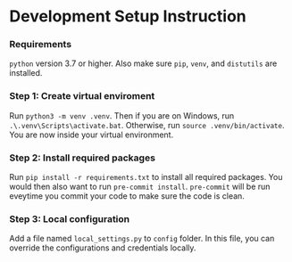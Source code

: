 # Development Setup Instruction

### Requirements
`python` version 3.7 or higher. Also make sure `pip`, `venv`, and `distutils` are installed.

### Step 1: Create virtual enviroment
Run `python3 -m venv .venv`.
Then if you are on Windows, run `.\.venv\Scripts\activate.bat`. Otherwise, run `source .venv/bin/activate`.
You are now inside your virtual environment.

### Step 2: Install required packages
Run `pip install -r requirements.txt` to install all required packages. You would then
also want to run `pre-commit install`. `pre-commit` will be run eveytime you commit your code to make sure
the code is clean.

### Step 3: Local configuration
Add a file named `local_settings.py` to `config` folder. In this file, you can override the configurations and
credentials locally.
